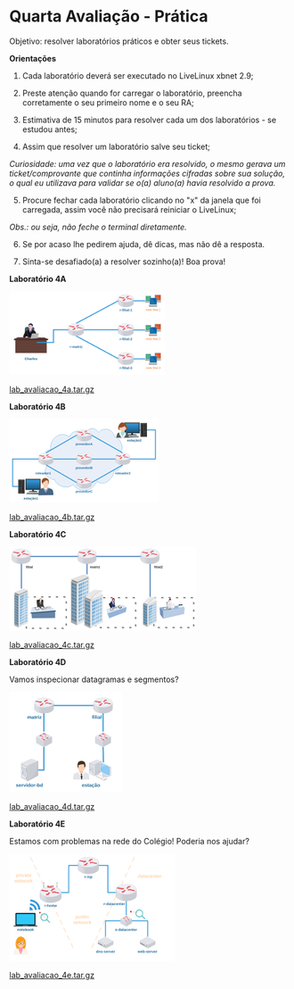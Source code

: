 # Quarta Avaliação - Prática

Objetivo: resolver laboratórios práticos e obter seus tickets. 

**Orientações**

1) Cada laboratório deverá ser executado no LiveLinux xbnet 2.9;

2) Preste atenção quando for carregar o laboratório, preencha corretamente o seu primeiro nome e o seu RA;

3) Estimativa de 15 minutos para resolver cada um dos laboratórios - se estudou antes;

4) Assim que resolver um laboratório salve seu ticket;

*Curiosidade: uma vez que o laboratório era resolvido, o mesmo gerava um ticket/comprovante que continha informações cifradas sobre sua solução, o qual eu utilizava para validar se o(a) aluno(a) havia resolvido a prova.*

5) Procure fechar cada laboratório clicando no "x" da janela que foi carregada, assim você não precisará reiniciar o LiveLinux;

*Obs.: ou seja, não feche o terminal diretamente.*

6) Se por acaso lhe pedirem ajuda, dê dicas, mas não dê a resposta.

7) Sinta-se desafiado(a) a resolver sozinho(a)! Boa prova! 

**Laboratório 4A**

![](./lab_avaliacao_4a.png)

[lab_avaliacao_4a.tar.gz](./lab_avaliacao_4a.tar.gz)

**Laboratório 4B**

![](./lab_avaliacao_4b.png)

[lab_avaliacao_4b.tar.gz](./lab_avaliacao_4b.tar.gz)

**Laboratório 4C**

![](./lab_avaliacao_4c.png)

[lab_avaliacao_4c.tar.gz](./lab_avaliacao_4c.tar.gz)

**Laboratório 4D**

Vamos inspecionar datagramas e segmentos? 

![](./lab_avaliacao_4d.png)

[lab_avaliacao_4d.tar.gz](./lab_avaliacao_4d.tar.gz)

**Laboratório 4E**

Estamos com problemas na rede do Colégio! Poderia nos ajudar? 

![](./lab_avaliacao_4e.png)

[lab_avaliacao_4e.tar.gz](./lab_avaliacao_4e.tar.gz)

